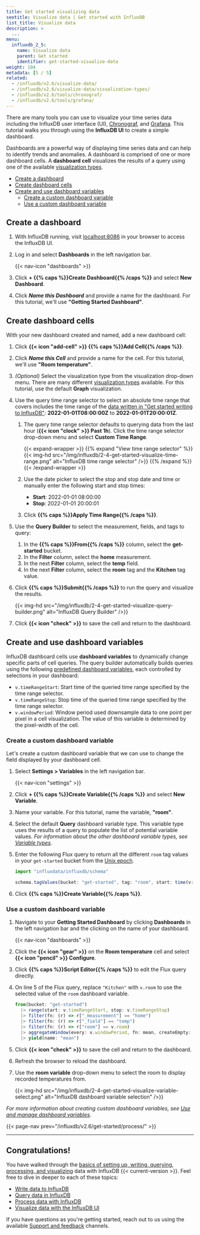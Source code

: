 ```yaml
---
title: Get started visualizing data
seotitle: Visualize data | Get started with InfluxDB
list_title: Visualize data
description: >
  ...
menu:
  influxdb_2_5:
    name: Visualize data
    parent: Get started
    identifier: get-started-visualize-data
weight: 104
metadata: [5 / 5]
related:
  - /influxdb/v2.6/visualize-data/
  - /influxdb/v2.6/visualize-data/visualization-types/
  - /influxdb/v2.6/tools/chronograf/
  - /influxdb/v2.6/tools/grafana/
---
```


There are many tools you can use to visualize your time series data including the
InfluxDB user interface (UI), [Chronograf](), and
[Grafana](/influxdb/v2.6/tools/grafana/).
This tutorial walks you through using the **InfluxDB UI** to create a simple dashboard.

Dashboards are a powerful way of displaying time series data and can help to
identify trends and anomalies. A dashboard is comprised of one or more 
dashboard cells. A **dashboard cell** visualizes the results of a query using
one of the available [visualization types](/influxdb/v2.6/visualize-data/visualization-types/).

- [Create a dashboard](#create-a-dashboard)
- [Create dashboard cells](#create-dashboard-cells)
- [Create and use dashboard variables](#create-and-use-dashboard-variables)
  - [Create a custom dashboard variable](#create-a-custom-dashboard-variable)
  - [Use a custom dashboard variable](#use-a-custom-dashboard-variable)

## Create a dashboard

1.  With InfluxDB running, visit [localhost:8086](http://localhost:8086) in your
    browser to access the InfluxDB UI.
2.  Log in and select **Dashboards** in the left navigation bar.

    {{< nav-icon "dashboards" >}}

3.  Click **+ {{% caps %}}Create Dashboard{{% /caps %}}** and select **New Dashboard**.
4.  Click _**Name this Dashboard**_ and provide a name for the dashboard.
    For this tutorial, we'll use **"Getting Started Dashboard"**.

## Create dashboard cells

With your new dashboard created and named, add a new dashboard cell:

1.  Click **{{< icon "add-cell" >}} {{% caps %}}Add Cell{{% /caps %}}**.
2.  Click _**Name this Cell**_ and provide a name for the cell.
    For this tutorial, we'll use **"Room temperature"**.
3.  _(Optional)_ Select the visualization type from the visualization drop-down menu.
    There are many different [visualization types](/influxdb/v2.6/visualize-data/visualization-types/)
    available.
    For this tutorial, use the default **Graph** visualization.
4.  Use the query time range selector to select an absolute time range that
    covers includes the time range of the 
    [data written in "Get started writing to InfluxDB"](/influxdb/v2.6/get-started/write/#view-the-written-data):
    **2022-01-01T08:00:00Z** to **2022-01-01T20:00:01Z**.

    1.  The query time range selector defaults to querying data from the last hour
        (**{{< icon "clock" >}} Past 1h**).
        Click the time range selector drop-down menu and select **Custom Time Range**.

        {{< expand-wrapper >}}
        {{% expand "View time range selector" %}}
{{< img-hd src="/img/influxdb/2-4-get-started-visualize-time-range.png" alt="InfluxDB time range selector" />}}
        {{% /expand %}}
        {{< /expand-wrapper >}}

    2.  Use the date picker to select the stop and stop date and time or manually
        enter the following start and stop times:

        - **Start**: 2022-01-01 08:00:00
        - **Stop**: 2022-01-01 20:00:01
    
    3. Click **{{% caps %}}Apply Time Range{{% /caps %}}**.

5.  Use the **Query Builder** to select the measurement, fields, and tags to query:

    1. In the **{{% caps %}}From{{% /caps %}}** column, select the **get-started** bucket.
    2. In the **Filter** column, select the **home** measurement.
    3. In the next **Filter** column, select the **temp** field.
    4. In the next **Filter** column, select the **room** tag and the **Kitchen** tag value.

6.  Click **{{% caps %}}Submit{{% /caps %}}** to run the query and visualize the
    results.

    {{< img-hd src="/img/influxdb/2-4-get-started-visualize-query-builder.png" alt="InfluxDB Query Builder" />}}

7. Click **{{< icon "check" >}}** to save the cell and return to the dashboard.

## Create and use dashboard variables

InfluxDB dashboard cells use **dashboard variables** to dynamically change
specific parts of cell queries.
The query builder automatically builds queries using the following
[predefined dashboard variables](/influxdb/v2.6/visualize-data/variables/#predefined-dashboard-variables),
each controlled by selections in your dashboard:

- `v.timeRangeStart`: Start time of the queried time range specified by the time range selector.
- `v.timeRangeStop`: Stop time of the queried time range specified by the time range selector.
- `v.windowPeriod`: Window period used downsample data to one point per pixel in
  a cell visualization. The value of this variable is determined by the pixel-width of the cell.

### Create a custom dashboard variable

Let's create a custom dashboard variable that we can use to change the field 
displayed by your dashboard cell.

1.  Select **Settings > Variables** in the left navigation bar.

    {{< nav-icon "settings" >}}

2.  Click **+ {{% caps %}}Create Variable{{% /caps %}}** and select **New Variable**.
3.  Name your variable. For this tutorial, name the variable, **"room"**.
4.  Select the default **Query** dashboard variable type.
    This variable type uses the results of a query to populate the list of potential
    variable values. _For information about the other dashboard variable types,
    see [Variable types](/influxdb/v2.6/visualize-data/variables/variable-types/)._
5.  Enter the following Flux query to return all the different `room` tag values
    in your `get-started` bucket from the [Unix epoch](/influxdb/v2.6/reference/glossary/#unix-timestamp).

    ```js
    import "influxdata/influxdb/schema"

    schema.tagValues(bucket: "get-started", tag: "room", start: time(v: 0))
    ```

6. Click **{{% caps %}}Create Variable{{% /caps %}}**.

### Use a custom dashboard variable

1.  Navigate to your **Getting Started Dashboard** by clicking **Dashboards** in
    the left navigation bar and the clicking on the name of your dashboard.

    {{< nav-icon "dashboards" >}}

2.  Click the **{{< icon "gear" >}}** on the **Room temperature** cell and select
    **{{< icon "pencil" >}} Configure**.
3.  Click **{{% caps %}}Script Editor{{% /caps %}}** to edit the Flux query
    directly.
4.  On line 5 of the Flux query, replace `"Kitchen"` with `v.room` to use the
    selected value of the `room` dashboard variable.

    ```js
    from(bucket: "get-started")
      |> range(start: v.timeRangeStart, stop: v.timeRangeStop)
      |> filter(fn: (r) => r["_measurement"] == "home")
      |> filter(fn: (r) => r["_field"] == "temp")
      |> filter(fn: (r) => r["room"] == v.room)
      |> aggregateWindow(every: v.windowPeriod, fn: mean, createEmpty: false)
      |> yield(name: "mean")
    ```
5.  Click **{{< icon "check" >}}** to save the cell and return to the dashboard.
6.  Refresh the browser to reload the dashboard.
7.  Use the **room variable** drop-down menu to select the room to display
    recorded temperatures from.

    {{< img-hd src="/img/influxdb/2-4-get-started-visualize-variable-select.png" alt="InfluxDB dashboard variable selection" />}}

_For more information about creating custom dashboard variables, see
[Use and manage dashboard variables](/influxdb/v2.6/visualize-data/variables/)._

{{< page-nav prev="/influxdb/v2.6/get-started/process/" >}}

---

## Congratulations!

You have walked through the
[basics of setting up, writing, querying, processing, and visualizing](/influxdb/v2.6/get-started/)
data with InfluxDB {{< current-version >}}.
Feel free to dive in deeper to each of these topics:

- [Write data to InfluxDB](/influxdb/v2.6/write-data/)
- [Query data in InfluxDB](/influxdb/v2.6/query-data/)
- [Process data with InfluxDB](/influxdb/v2.6/process-data/)
- [Visualize data with the InfluxDB UI](/influxdb/v2.6/visualize-data/)

If you have questions as you're getting started, reach out to us using the 
available [Support and feedback](#bug-reports-and-feedback) channels.
